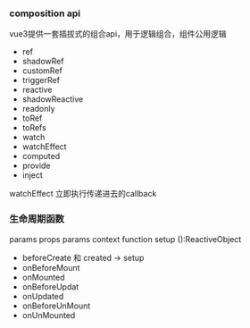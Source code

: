 ### composition api

vue3提供一套插拔式的组合api，用于逻辑组合，组件公用逻辑

- ref
- shadowRef
- customRef
- triggerRef
- reactive
- shadowReactive
- readonly
- toRef
- toRefs
- watch
- watchEffect
- computed
- provide
- inject

watchEffect  立即执行传递进去的callback

### 生命周期函数
params props
params context
function setup ():ReactiveObject

- beforeCreate 和 created -> setup
- onBeforeMount
- onMounted
- onBeforeUpdat
- onUpdated
- onBeforeUnMount
- onUnMounted